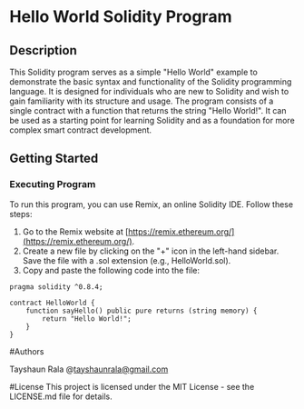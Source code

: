 # Hello World Solidity Program

## Description
This Solidity program serves as a simple "Hello World" example to demonstrate the basic syntax and functionality of the Solidity programming language. It is designed for individuals who are new to Solidity and wish to gain familiarity with its structure and usage. The program consists of a single contract with a function that returns the string "Hello World!". It can be used as a starting point for learning Solidity and as a foundation for more complex smart contract development.

## Getting Started
### Executing Program
To run this program, you can use Remix, an online Solidity IDE. Follow these steps:
1. Go to the Remix website at [https://remix.ethereum.org/](https://remix.ethereum.org/).
2. Create a new file by clicking on the "+" icon in the left-hand sidebar. Save the file with a .sol extension (e.g., HelloWorld.sol).
3. Copy and paste the following code into the file:

```solidity
pragma solidity ^0.8.4;

contract HelloWorld {
    function sayHello() public pure returns (string memory) {
        return "Hello World!";
    }
}
```
#Authors

Tayshaun Rala
@tayshaunrala@gmail.com

#License
This project is licensed under the MIT License - see the LICENSE.md file for details.
